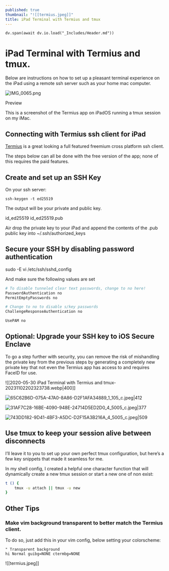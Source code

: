 ```yaml
---
published: true
thumbnail: "![[termius.jpeg]]"
title: iPad Terminal with Termius and tmux
---
```

```dataviewjs
dv.span(await dv.io.load("_Includes/Header.md"))
```
# iPad Terminal with Termius and tmux.
Below are instructions on how to set up a pleasant terminal experience on the iPad using a remote ssh server such as your home mac computer.

![IMG_0065.png](https://images.squarespace-cdn.com/content/v1/5a8687cad74cff1e0c22bf3b/1590879316899-F1OGU7I6IQD9WEAKTR7O/IMG_0065.png)

Preview

This is a screenshot of the Termius app on iPadOS running a tmux session on my iMac.

## Connecting with Termius ssh client for iPad

[Termius](https://termius.com/) is a great looking a full featured freemium cross platform ssh client.

The steps below can all be done with the free version of the app; none of this requires the paid features.

## Create and set up an SSH Key

On your ssh server:

```
ssh-keygen -t ed25519
```

The output will be your private and public key.

id_ed25519
id_ed25519.pub

Air drop the private key to your iPad and append the contents of the .pub public key into ~/.ssh/authorized_keys

## Secure your SSH by disabling password authentication

sudo -E vi /etc/ssh/sshd_config

And make sure the following values are set

```bash
# To disable tunneled clear text passwords, change to no here!
PasswordAuthentication no
PermitEmptyPasswords no

# Change to no to disable s/key passwords
ChallengeResponseAuthentication no

UsePAM no
```

## Optional: Upgrade your SSH key to iOS Secure Enclave

To go a step further with security, you can remove the risk of mishandling the private key from the previous steps by generating a completely new private key that not even the Termius app has access to and requires FaceID for use.

![[2020-05-30 iPad Terminal with Termius and tmux-20231102202323738.webp|400]]



![65C62B6D-075A-47A0-8A86-D2F1AFA34889_1_105_c.jpeg|412](https://images.squarespace-cdn.com/content/v1/5a8687cad74cff1e0c22bf3b/1590897514388-CTTI73DSCW69V7ODAYFW/65C62B6D-075A-47A0-8A86-D2F1AFA34889_1_105_c.jpeg)

![31AF7C28-16BE-4090-948E-24714D5ED2D0_4_5005_c.jpeg|377](https://images.squarespace-cdn.com/content/v1/5a8687cad74cff1e0c22bf3b/1590897413721-MISYJHE8OMWQ5RJG6VS8/31AF7C28-16BE-4090-948E-24714D5ED2D0_4_5005_c.jpeg)

![743DD182-9D41-4BF3-A5DC-D2F15A3B216A_4_5005_c.jpeg|509](https://images.squarespace-cdn.com/content/v1/5a8687cad74cff1e0c22bf3b/1590897364743-OGWNUN8N7FZ5YGX7PAJ4/743DD182-9D41-4BF3-A5DC-D2F15A3B216A_4_5005_c.jpeg)

## Use tmux to keep your session alive between disconnects

  
I’ll leave it to you to set up your own perfect tmux configuration, but here’s a few key snippets that made it seamless for me.

In my shell config, I created a helpful one character function that will dynamically create a new tmux session or start a new one of non exist:

```bash
t () {
	tmux -u attach || tmux -u new
}
```

## Other Tips

### Make vim background transparent to better match the Termius client.

To do so, just add this in your vim config, below setting your colorscheme:

```vim
" Transparent background
hi Normal guibg=NONE ctermbg=NONE
```



![[termius.jpeg]]

